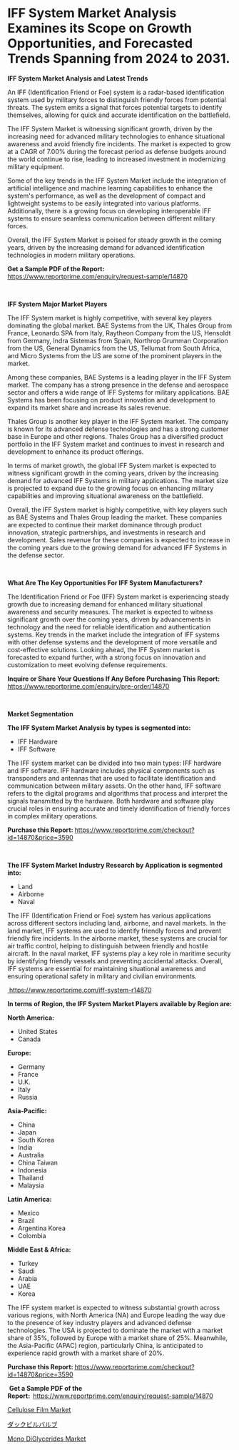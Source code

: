 <p><h1>IFF System Market Analysis Examines its Scope on Growth Opportunities, and Forecasted Trends Spanning from 2024 to 2031.</h1></p><p><strong>IFF System Market Analysis and Latest Trends</strong></p>
<p><p>An IFF (Identification Friend or Foe) system is a radar-based identification system used by military forces to distinguish friendly forces from potential threats. The system emits a signal that forces potential targets to identify themselves, allowing for quick and accurate identification on the battlefield.</p><p>The IFF System Market is witnessing significant growth, driven by the increasing need for advanced military technologies to enhance situational awareness and avoid friendly fire incidents. The market is expected to grow at a CAGR of 7.00% during the forecast period as defense budgets around the world continue to rise, leading to increased investment in modernizing military equipment.</p><p>Some of the key trends in the IFF System Market include the integration of artificial intelligence and machine learning capabilities to enhance the system's performance, as well as the development of compact and lightweight systems to be easily integrated into various platforms. Additionally, there is a growing focus on developing interoperable IFF systems to ensure seamless communication between different military forces.</p><p>Overall, the IFF System Market is poised for steady growth in the coming years, driven by the increasing demand for advanced identification technologies in modern military operations.</p></p>
<p><strong>Get a Sample PDF of the Report:&nbsp;</strong> <a href="https://www.reportprime.com/enquiry/request-sample/14870">https://www.reportprime.com/enquiry/request-sample/14870</a></p>
<p>&nbsp;</p>
<p><strong>IFF System Major Market Players</strong></p>
<p><p>The IFF System market is highly competitive, with several key players dominating the global market. BAE Systems from the UK, Thales Group from France, Leonardo SPA from Italy, Raytheon Company from the US, Hensoldt from Germany, Indra Sistemas from Spain, Northrop Grumman Corporation from the US, General Dynamics from the US, Tellumat from South Africa, and Micro Systems from the US are some of the prominent players in the market.</p><p>Among these companies, BAE Systems is a leading player in the IFF System market. The company has a strong presence in the defense and aerospace sector and offers a wide range of IFF Systems for military applications. BAE Systems has been focusing on product innovation and development to expand its market share and increase its sales revenue. </p><p>Thales Group is another key player in the IFF System market. The company is known for its advanced defense technologies and has a strong customer base in Europe and other regions. Thales Group has a diversified product portfolio in the IFF System market and continues to invest in research and development to enhance its product offerings.</p><p>In terms of market growth, the global IFF System market is expected to witness significant growth in the coming years, driven by the increasing demand for advanced IFF Systems in military applications. The market size is projected to expand due to the growing focus on enhancing military capabilities and improving situational awareness on the battlefield.</p><p>Overall, the IFF System market is highly competitive, with key players such as BAE Systems and Thales Group leading the market. These companies are expected to continue their market dominance through product innovation, strategic partnerships, and investments in research and development. Sales revenue for these companies is expected to increase in the coming years due to the growing demand for advanced IFF Systems in the defense sector.</p></p>
<p>&nbsp;</p>
<p><strong>What Are The Key Opportunities For IFF System Manufacturers?</strong></p>
<p><p>The Identification Friend or Foe (IFF) System market is experiencing steady growth due to increasing demand for enhanced military situational awareness and security measures. The market is expected to witness significant growth over the coming years, driven by advancements in technology and the need for reliable identification and authentication systems. Key trends in the market include the integration of IFF systems with other defense systems and the development of more versatile and cost-effective solutions. Looking ahead, the IFF System market is forecasted to expand further, with a strong focus on innovation and customization to meet evolving defense requirements.</p></p>
<p><strong>Inquire or Share Your Questions If Any Before Purchasing This Report:</strong> <a href="https://www.reportprime.com/enquiry/pre-order/14870">https://www.reportprime.com/enquiry/pre-order/14870</a></p>
<p>&nbsp;</p>
<p><strong>Market Segmentation</strong></p>
<p><strong>The IFF System Market Analysis by types is segmented into:</strong></p>
<p><ul><li>IFF Hardware</li><li>IFF Software</li></ul></p>
<p><p>The IFF system market can be divided into two main types: IFF hardware and IFF software. IFF hardware includes physical components such as transponders and antennas that are used to facilitate identification and communication between military assets. On the other hand, IFF software refers to the digital programs and algorithms that process and interpret the signals transmitted by the hardware. Both hardware and software play crucial roles in ensuring accurate and timely identification of friendly forces in complex military operations.</p></p>
<p><strong>Purchase this Report:&nbsp;</strong><a href="https://www.reportprime.com/checkout?id=14870&price=3590">https://www.reportprime.com/checkout?id=14870&price=3590</a></p>
<p>&nbsp;</p>
<p><strong>The IFF System Market Industry Research by Application is segmented into:</strong></p>
<p><ul><li>Land</li><li>Airborne</li><li>Naval</li></ul></p>
<p><p>The IFF (Identification Friend or Foe) system has various applications across different sectors including land, airborne, and naval markets. In the land market, IFF systems are used to identify friendly forces and prevent friendly fire incidents. In the airborne market, these systems are crucial for air traffic control, helping to distinguish between friendly and hostile aircraft. In the naval market, IFF systems play a key role in maritime security by identifying friendly vessels and preventing accidental attacks. Overall, IFF systems are essential for maintaining situational awareness and ensuring operational safety in military and civilian environments.</p></p>
<p><a href="https://www.reportprime.com/iff-system-r14870">&nbsp;https://www.reportprime.com/iff-system-r14870</a></p>
<p><strong>In terms of Region, the IFF System Market Players available by Region are:</strong></p>
<p>
    <p> <strong> North America: </strong>
        <ul>
            <li>United States</li>
            <li>Canada</li>
        </ul>
        </p> 
    <p> <strong> Europe: </strong>
        <ul>
            <li>Germany</li>
            <li>France</li>
            <li>U.K.</li>
            <li>Italy</li>
            <li>Russia</li>
        </ul>
        </p> 
    <p> <strong> Asia-Pacific: </strong>
        <ul>
            <li>China</li>
            <li>Japan</li>
            <li>South Korea</li>
            <li>India</li>
            <li>Australia</li>
            <li>China Taiwan</li>
            <li>Indonesia</li>
            <li>Thailand</li>
            <li>Malaysia</li>
        </ul>
        </p> 
    <p> <strong> Latin America: </strong>
        <ul>
            <li>Mexico</li>
            <li>Brazil</li>
            <li>Argentina Korea</li>
            <li>Colombia</li>
        </ul>
        </p> 
    <p> <strong> Middle East & Africa: </strong>
        <ul>
            <li>Turkey</li>
            <li>Saudi</li>
            <li>Arabia</li>
            <li>UAE</li>
            <li>Korea</li>
        </ul>
    </p>
    </p>
<p><p>The IFF system market is expected to witness substantial growth across various regions, with North America (NA) and Europe leading the way due to the presence of key industry players and advanced defense technologies. The USA is projected to dominate the market with a market share of 35%, followed by Europe with a market share of 25%. Meanwhile, the Asia-Pacific (APAC) region, particularly China, is anticipated to experience rapid growth with a market share of 20%.</p></p>
<p><strong>Purchase this Report: </strong><a href="https://www.reportprime.com/checkout?id=14870&price=3590">https://www.reportprime.com/checkout?id=14870&price=3590</a></p>
<p>&nbsp;<strong>Get a Sample PDF of the Report:&nbsp;&nbsp;</strong><a href="https://www.reportprime.com/enquiry/request-sample/14870">https://www.reportprime.com/enquiry/request-sample/14870</a></p>
<p><strong></strong></p>
<p><p><a href="https://www.linkedin.com/pulse/cellulose-film-market-size-evaluating-its-trends-growth-gcnje?trackingId=BYRumu4a%2FGpUsyFL6yv1pQ%3D%3D">Cellulose Film Market</a></p><p><a href="https://github.com/lily-u-genius/Market-Research-Report-List-1/blob/main/937528325681.md">ダックビルバルブ</a></p><p><a href="https://www.linkedin.com/pulse/mono-diglycerides-market-challenges-opportunities-growth-vtitf?trackingId=KPwrsWSrPaLmcoTbFuuylg%3D%3D">Mono DiGlycerides Market</a></p></p>